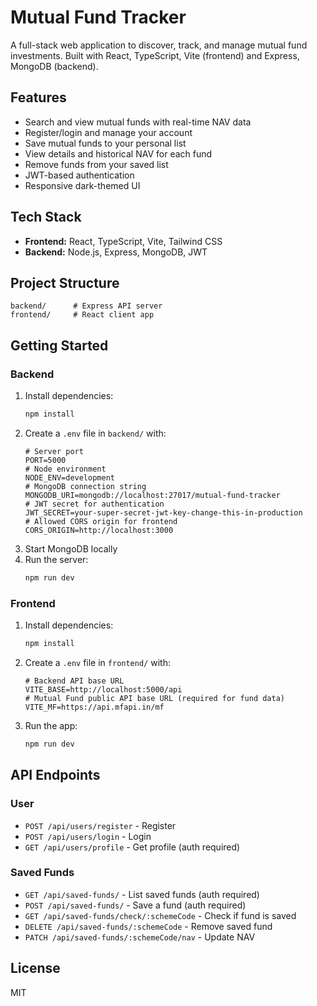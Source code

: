 # Mutual Fund Tracker

A full-stack web application to discover, track, and manage mutual fund investments. Built with React, TypeScript, Vite (frontend) and Express, MongoDB (backend).

## Features

- Search and view mutual funds with real-time NAV data
- Register/login and manage your account
- Save mutual funds to your personal list
- View details and historical NAV for each fund
- Remove funds from your saved list
- JWT-based authentication
- Responsive dark-themed UI

## Tech Stack

- **Frontend:** React, TypeScript, Vite, Tailwind CSS
- **Backend:** Node.js, Express, MongoDB, JWT

## Project Structure

```
backend/      # Express API server
frontend/     # React client app
```

## Getting Started

### Backend

1. Install dependencies:
   ```bash
   npm install
   ```
2. Create a `.env` file in `backend/` with:
   ```env
   # Server port
   PORT=5000
   # Node environment
   NODE_ENV=development
   # MongoDB connection string
   MONGODB_URI=mongodb://localhost:27017/mutual-fund-tracker
   # JWT secret for authentication
   JWT_SECRET=your-super-secret-jwt-key-change-this-in-production
   # Allowed CORS origin for frontend
   CORS_ORIGIN=http://localhost:3000
   ```
3. Start MongoDB locally
4. Run the server:
   ```bash
   npm run dev
   ```

### Frontend

1. Install dependencies:
   ```bash
   npm install
   ```
2. Create a `.env` file in `frontend/` with:
   ```env
   # Backend API base URL
   VITE_BASE=http://localhost:5000/api
   # Mutual Fund public API base URL (required for fund data)
   VITE_MF=https://api.mfapi.in/mf
   ```
3. Run the app:
   ```bash
   npm run dev
   ```

## API Endpoints

### User

- `POST /api/users/register` - Register
- `POST /api/users/login` - Login
- `GET /api/users/profile` - Get profile (auth required)

### Saved Funds

- `GET /api/saved-funds/` - List saved funds (auth required)
- `POST /api/saved-funds/` - Save a fund (auth required)
- `GET /api/saved-funds/check/:schemeCode` - Check if fund is saved
- `DELETE /api/saved-funds/:schemeCode` - Remove saved fund
- `PATCH /api/saved-funds/:schemeCode/nav` - Update NAV

## License

MIT

